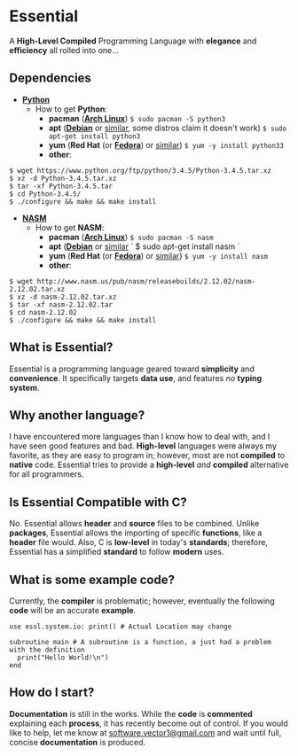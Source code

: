 # Essential
A **High-Level Compiled** Programming Language with **elegance** and **efficiency** all rolled into one...

## Dependencies  
- [**Python**](https://www.python.org)
  - How to get **Python**:
    - **pacman** ([**Arch Linux**](https://www.archlinux.org)) ` $ sudo pacman -S python3 `
    - **apt** ([**Debian**](https://www.debian.org) or [similar](https://en.wikipedia.org/wiki/Deb_(file_format)), some distros claim it doesn't work) ` $ sudo apt-get install python3 `
    - **yum** (**Red Hat** (or [**Fedora**](https://getfedora.org)) or [similar](https://en.wikipedia.org/wiki/RPM_Package_Manager)) ` $ yum -y install python33 `
    - **other**:
```
$ wget https://www.python.org/ftp/python/3.4.5/Python-3.4.5.tar.xz
$ xz -d Python-3.4.5.tar.xz
$ tar -xf Python-3.4.5.tar
$ cd Python-3.4.5/
$ ./configure && make && make install
```
- [**NASM**](http://www.nasm.us)
  - How to get **NASM**:
    - **pacman** ([**Arch Linux**](https://www.archlinux.org)) ` $ sudo pacman -S nasm `
    - **apt** ([**Debian**](https://www.debian.org) or [similar](https://en.wikipedia.org/wiki/Deb_(file_format)) ` $ sudo apt-get install nasm `
    - **yum** (**Red Hat** (or [**Fedora**](https://getfedora.org)) or [similar](https://en.wikipedia.org/wiki/RPM_Package_Manager)) ` $ yum -y install nasm `
    - **other**:
```
$ wget http://www.nasm.us/pub/nasm/releasebuilds/2.12.02/nasm-2.12.02.tar.xz  
$ xz -d nasm-2.12.02.tar.xz  
$ tar -xf nasm-2.12.02.tar  
$ cd nasm-2.12.02  
$ ./configure && make && make install  
```

## What is Essential?  
Essential is a programming language geared toward **simplicity** and **convenience**. It specifically targets **data use**, and features *no* **typing system**.  

## Why another language?  
I have encountered more languages than I know how to deal with, and I have seen good features and bad. **High-level** languages were always my favorite, as they are easy to program in; however, most are not **compiled** to **native** code. Essential tries to provide a **high-level** *and* **compiled** alternative for all programmers.  

## Is Essential Compatible with C?  
No. Essential allows **header** and **source** files to be combined. Unlike **packages**, Essential allows the importing of specific **functions**, like a **header** file would. Also, C is **low-level** in today's **standards**; therefore, Essential has a simplified **standard** to follow **modern** uses.  

## What is some example code?
Currently, the **compiler** is problematic; however, eventually the following **code** will be an accurate **example**.  
```
use essl.system.io: print() # Actual Location may change

subroutine main # A subroutine is a function, a just had a problem with the definition
  print("Hello World!\n")
end
```

## How do I start?
**Documentation** is still in the works. While the **code** is **commented** explaining each **process**, it has recently become out of control. If you would like to help, let me know at software.vector1@gmail.com and wait until full, concise **documentation** is produced.  
